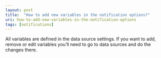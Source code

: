 ```yaml
---
layout: post
title:  "How to add new variables in the notification options?"
uri: how-to-add-new-variables-in-the-notification-options
tags: [notifications]
---
```


<p>
    All variables are defined in the data source settings. If you want to add, remove or edit variables you’ll need to
    go to data sources and do the changes there. <!--Read more here: -->
</p>
<!--
<ol>
    <li>[links to related articles]</li>
    <li>[links to related articles]</li>
    <li>[links to related articles]</li>
</ol>
-->